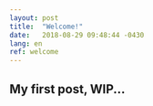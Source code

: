 ```yaml
---
layout: post
title:  "Welcome!"
date:   2018-08-29 09:48:44 -0430
lang: en
ref: welcome
---
```

## My first post, WIP...

